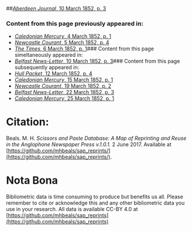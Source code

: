 ##[*Aberdeen Journal*, 10 March 1852, p. 3](https://mhbeals.github.io/sap_html/Aberdeen-Journal/Aberdeen-Journal-10-March-1852-p-3)

### Content from this page previously appeared in:
+ [*Caledonian Mercury*, 4 March 1852, p. 1](https://mhbeals.github.io/sap_html/Caledonian-Mercury/Caledonian-Mercury-4-March-1852-p-1)
+ [*Newcastle Courant*, 5 March 1852, p. 4](https://mhbeals.github.io/sap_html/Newcastle-Courant/Newcastle-Courant-5-March-1852-p-4)
+ [*The Times*, 6 March 1852, p. 1](https://mhbeals.github.io/sap_html/The-Times/The-Times-6-March-1852-p-1)### Content from this page simeltaneously appeared in:
+ [*Belfast News-Letter*, 10 March 1852, p. 3](https://mhbeals.github.io/sap_html/Belfast-News-Letter/Belfast-News-Letter-10-March-1852-p-3)### Content from this page subsequently appeared in:
+ [*Hull Packet*, 12 March 1852, p. 4](https://mhbeals.github.io/sap_html/Hull-Packet/Hull-Packet-12-March-1852-p-4)
+ [*Caledonian Mercury*, 15 March 1852, p. 1](https://mhbeals.github.io/sap_html/Caledonian-Mercury/Caledonian-Mercury-15-March-1852-p-1)
+ [*Newcastle Courant*, 19 March 1852, p. 2](https://mhbeals.github.io/sap_html/Newcastle-Courant/Newcastle-Courant-19-March-1852-p-2)
+ [*Belfast News-Letter*, 22 March 1852, p. 3](https://mhbeals.github.io/sap_html/Belfast-News-Letter/Belfast-News-Letter-22-March-1852-p-3)
+ [*Caledonian Mercury*, 25 March 1852, p. 1](https://mhbeals.github.io/sap_html/Caledonian-Mercury/Caledonian-Mercury-25-March-1852-p-1)
                    
# Citation: 

Beals. M. H. *Scissors and Paste Database: A Map of Reprinting and Reuse in the Anglophone Newspaper Press v.1.0.1.* 2 June 2017. Available at [https://github.com/mhbeals/sap_reprints/](https://github.com/mhbeals/sap_reprints/). 
                    
# Nota Bona

Bibliometric data is time consuming to produce but benefits us all. Please remember to cite or acknowledge this and any other bibliometric data you use in your research. All data is available CC-BY 4.0 at [https://github.com/mhbeals/sap_reprints](https://github.com/mhbeals/sap_reprints)